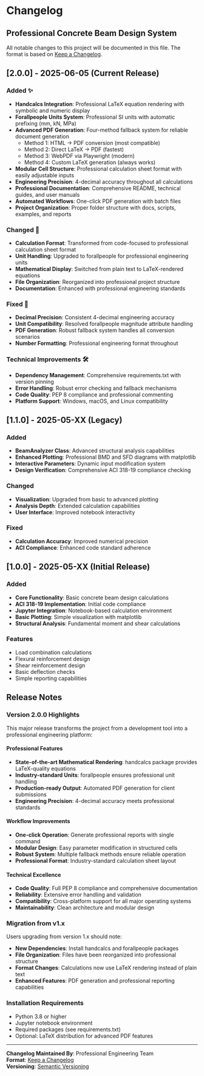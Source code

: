 # Changelog
## Professional Concrete Beam Design System

All notable changes to this project will be documented in this file.
The format is based on [Keep a Changelog](https://keepachangelog.com/).

## [2.0.0] - 2025-06-05 (Current Release)

### Added ✨
- **Handcalcs Integration**: Professional LaTeX equation rendering with symbolic and numeric display
- **Forallpeople Units System**: Professional SI units with automatic prefixing (mm, kN, MPa)
- **Advanced PDF Generation**: Four-method fallback system for reliable document generation
  - Method 1: HTML → PDF conversion (most compatible)
  - Method 2: Direct LaTeX → PDF (fastest)
  - Method 3: WebPDF via Playwright (modern)
  - Method 4: Custom LaTeX generation (always works)
- **Modular Cell Structure**: Professional calculation sheet format with easily adjustable inputs
- **Engineering Precision**: 4-decimal accuracy throughout all calculations
- **Professional Documentation**: Comprehensive README, technical guides, and user manuals
- **Automated Workflows**: One-click PDF generation with batch files
- **Project Organization**: Proper folder structure with docs, scripts, examples, and reports

### Changed 🔄
- **Calculation Format**: Transformed from code-focused to professional calculation sheet format
- **Unit Handling**: Upgraded to forallpeople for professional engineering units
- **Mathematical Display**: Switched from plain text to LaTeX-rendered equations
- **File Organization**: Reorganized into professional project structure
- **Documentation**: Enhanced with professional engineering standards

### Fixed 🐛
- **Decimal Precision**: Consistent 4-decimal engineering accuracy
- **Unit Compatibility**: Resolved forallpeople magnitude attribute handling
- **PDF Generation**: Robust fallback system handles all conversion scenarios
- **Number Formatting**: Professional engineering format throughout

### Technical Improvements 🛠️
- **Dependency Management**: Comprehensive requirements.txt with version pinning
- **Error Handling**: Robust error checking and fallback mechanisms
- **Code Quality**: PEP 8 compliance and professional commenting
- **Platform Support**: Windows, macOS, and Linux compatibility

## [1.1.0] - 2025-05-XX (Legacy)

### Added
- **BeamAnalyzer Class**: Advanced structural analysis capabilities
- **Enhanced Plotting**: Professional BMD and SFD diagrams with matplotlib
- **Interactive Parameters**: Dynamic input modification system
- **Design Verification**: Comprehensive ACI 318-19 compliance checking

### Changed
- **Visualization**: Upgraded from basic to advanced plotting
- **Analysis Depth**: Extended calculation capabilities
- **User Interface**: Improved notebook interactivity

### Fixed
- **Calculation Accuracy**: Improved numerical precision
- **ACI Compliance**: Enhanced code standard adherence

## [1.0.0] - 2025-05-XX (Initial Release)

### Added
- **Core Functionality**: Basic concrete beam design calculations
- **ACI 318-19 Implementation**: Initial code compliance
- **Jupyter Integration**: Notebook-based calculation environment
- **Basic Plotting**: Simple visualization with matplotlib
- **Structural Analysis**: Fundamental moment and shear calculations

### Features
- Load combination calculations
- Flexural reinforcement design
- Shear reinforcement design
- Basic deflection checks
- Simple reporting capabilities

## Release Notes

### Version 2.0.0 Highlights
This major release transforms the project from a development tool into a professional engineering platform:

#### Professional Features
- **State-of-the-art Mathematical Rendering**: handcalcs package provides LaTeX-quality equations
- **Industry-standard Units**: forallpeople ensures professional unit handling
- **Production-ready Output**: Automated PDF generation for client submissions
- **Engineering Precision**: 4-decimal accuracy meets professional standards

#### Workflow Improvements
- **One-click Operation**: Generate professional reports with single command
- **Modular Design**: Easy parameter modification in structured cells
- **Robust System**: Multiple fallback methods ensure reliable operation
- **Professional Format**: Industry-standard calculation sheet layout

#### Technical Excellence
- **Code Quality**: Full PEP 8 compliance and comprehensive documentation
- **Reliability**: Extensive error handling and validation
- **Compatibility**: Cross-platform support for all major operating systems
- **Maintainability**: Clean architecture and modular design

### Migration from v1.x
Users upgrading from version 1.x should note:
- **New Dependencies**: Install handcalcs and forallpeople packages
- **File Organization**: Files have been reorganized into professional structure
- **Format Changes**: Calculations now use LaTeX rendering instead of plain text
- **Enhanced Features**: PDF generation and professional reporting capabilities

### Installation Requirements
- Python 3.8 or higher
- Jupyter notebook environment
- Required packages (see requirements.txt)
- Optional: LaTeX distribution for advanced PDF features

---

**Changelog Maintained By**: Professional Engineering Team  
**Format**: [Keep a Changelog](https://keepachangelog.com/)  
**Versioning**: [Semantic Versioning](https://semver.org/) 